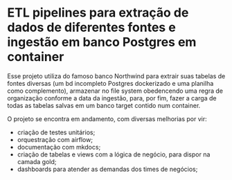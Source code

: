 # ETL pipelines para extração de dados de diferentes fontes e ingestão em banco Postgres em container

Esse projeto utiliza do famoso banco Northwind para extrair suas tabelas de fontes diversas (um bd incompleto Postgres dockerizado e uma planilha como complemento), armazenar no file system obedencendo uma regra de organização conforme a data da ingestão, para, por fim, fazer a carga de todas as tabelas salvas em um banco target contido num container.

O projeto se encontra em andamento, com diversas melhorias por vir:

- criação de testes unitários;
- orquestração com airflow;
- documentação com mkdocs;
- criação de tabelas e views com a lógica de negócio, para dispor na camada gold;
- dashboards para atender as demandas dos times de negócios;
